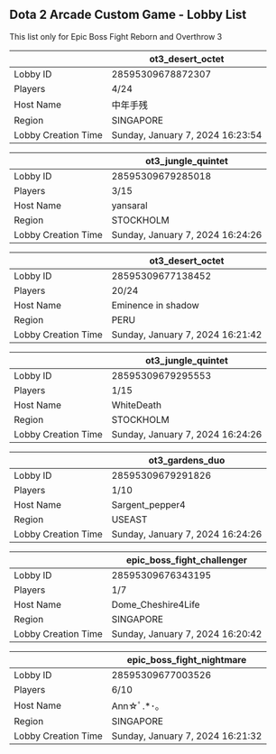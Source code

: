 ## Dota 2 Arcade Custom Game - Lobby List

This list only for Epic Boss Fight Reborn and Overthrow 3

|  | ot3_desert_octet |
| ------ | ------ |
| Lobby ID | 28595309678872307 |
| Players | 4/24 |
| Host Name | 中年手残 |
| Region | SINGAPORE |
| Lobby Creation Time | Sunday, January 7, 2024 16:23:54 |


|  | ot3_jungle_quintet |
| ------ | ------ |
| Lobby ID | 28595309679285018 |
| Players | 3/15 |
| Host Name | yansaral |
| Region | STOCKHOLM |
| Lobby Creation Time | Sunday, January 7, 2024 16:24:26 |


|  | ot3_desert_octet |
| ------ | ------ |
| Lobby ID | 28595309677138452 |
| Players | 20/24 |
| Host Name | Eminence in shadow |
| Region | PERU |
| Lobby Creation Time | Sunday, January 7, 2024 16:21:42 |


|  | ot3_jungle_quintet |
| ------ | ------ |
| Lobby ID | 28595309679295553 |
| Players | 1/15 |
| Host Name | WhiteDeath |
| Region | STOCKHOLM |
| Lobby Creation Time | Sunday, January 7, 2024 16:24:26 |


|  | ot3_gardens_duo |
| ------ | ------ |
| Lobby ID | 28595309679291826 |
| Players | 1/10 |
| Host Name | Sargent_pepper4 |
| Region | USEAST |
| Lobby Creation Time | Sunday, January 7, 2024 16:24:26 |


|  | epic_boss_fight_challenger |
| ------ | ------ |
| Lobby ID | 28595309676343195 |
| Players | 1/7 |
| Host Name | Dome_Cheshire4Life |
| Region | SINGAPORE |
| Lobby Creation Time | Sunday, January 7, 2024 16:20:42 |


|  | epic_boss_fight_nightmare |
| ------ | ------ |
| Lobby ID | 28595309677003526 |
| Players | 6/10 |
| Host Name | Ann☆ﾟ.*･｡ |
| Region | SINGAPORE |
| Lobby Creation Time | Sunday, January 7, 2024 16:21:32 |


